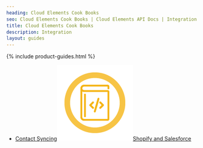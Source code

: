 ```yaml
---
heading: Cloud Elements Cook Books
seo: Cloud Elements Cook Books | Cloud Elements API Docs | Integration Cook Books
title: Cloud Elements Cook Books
description: Integration 
layout: guides
---
```


{% include product-guides.html %}

* [Contact Syncing![Sample Integration](/assets/img/cookbook.png)Shopify and Salesforce](/docs/guides/cook-books/salesforce-shopify/overview)